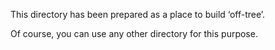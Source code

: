 
This directory has been prepared as a place to build ‘off-tree’.

Of course, you can use any other directory for this purpose.
